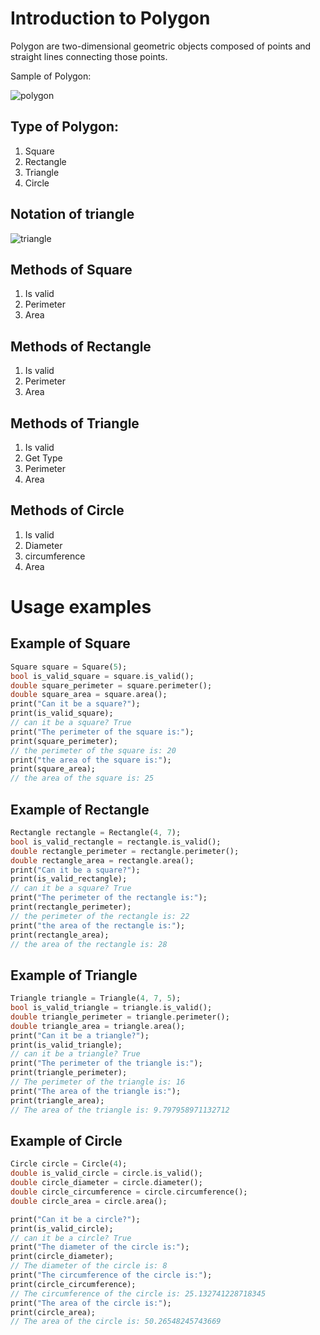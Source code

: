 # Introduction to Polygon
Polygon are two-dimensional geometric objects composed of points and straight lines connecting those points.

Sample of Polygon:

![polygon](https://cdn-skill.splashmath.com/panel-uploads/GlossaryTerm/277097a6a870457e90553ed24cf46042/1548051233_Two-dimensional-2-D-shapes-circle-triangle-square-polygons.png
)

## Type of Polygon:
1. Square
2. Rectangle
3. Triangle
4. Circle

## Notation of triangle

![triangle](https://i.stack.imgur.com/1GkR3.png
)

## Methods of Square

1. Is valid
2. Perimeter
3. Area

## Methods of Rectangle

1. Is valid
2. Perimeter
3. Area

## Methods of Triangle

1. Is valid
2. Get Type
3. Perimeter
4. Area

## Methods of Circle
1. Is valid
2. Diameter
3. circumference
4. Area

# Usage examples

## Example of Square

```dart
Square square = Square(5);
bool is_valid_square = square.is_valid();
double square_perimeter = square.perimeter();
double square_area = square.area();
print("Can it be a square?");
print(is_valid_square);
// can it be a square? True
print("The perimeter of the square is:");
print(square_perimeter);
// the perimeter of the square is: 20
print("the area of the square is:");
print(square_area);
// the area of the square is: 25
```

## Example of Rectangle

```dart
Rectangle rectangle = Rectangle(4, 7);
bool is_valid_rectangle = rectangle.is_valid();
double rectangle_perimeter = rectangle.perimeter();
double rectangle_area = rectangle.area();
print("Can it be a square?");
print(is_valid_rectangle);
// can it be a square? True
print("The perimeter of the rectangle is:");
print(rectangle_perimeter);
// the perimeter of the rectangle is: 22
print("the area of the rectangle is:");
print(rectangle_area);
// the area of the rectangle is: 28
```

## Example of Triangle

```dart
Triangle triangle = Triangle(4, 7, 5);
bool is_valid_triangle = triangle.is_valid();
double triangle_perimeter = triangle.perimeter();
double triangle_area = triangle.area();
print("Can it be a triangle?");
print(is_valid_triangle);
// can it be a triangle? True
print("The perimeter of the triangle is:");
print(triangle_perimeter);
// The perimeter of the triangle is: 16
print("The area of the triangle is:");
print(triangle_area);
// The area of the triangle is: 9.797958971132712
```

## Example of Circle

```dart
Circle circle = Circle(4);
double is_valid_circle = circle.is_valid();
double circle_diameter = circle.diameter();
double circle_circumference = circle.circumference();
double circle_area = circle.area();

print("Can it be a circle?");
print(is_valid_circle);
// can it be a circle? True
print("The diameter of the circle is:");
print(circle_diameter);
// The diameter of the circle is: 8
print("The circumference of the circle is:");
print(circle_circumference);
// The circumference of the circle is: 25.132741228718345
print("The area of the circle is:");
print(circle_area);
// The area of the circle is: 50.26548245743669
```
